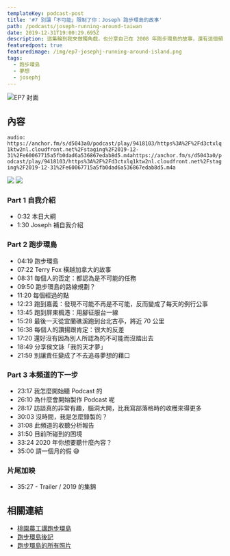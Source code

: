 ```yaml
---
templateKey: podcast-post
title: '#7 別讓「不可能」限制了你：Joseph 跑步環島的故事'
path: /podcasts/joseph-running-around-taiwan
date: 2019-12-31T19:00:29.695Z
description: 這集輪到我來做獨角戲，也分享自己在 2008 年跑步環島的故事，還有這個頻道的緣起與未來的展望。
featuredpost: true
featuredimage: /img/ep7-josephj-running-around-island.png
tags:
  - 跑步環島
  - 夢想
  - josephj
---
```

![EP7 封面](/img/ep7-josephj-running-around-island.png "#7 別讓「不可能」限制了你：Joseph 跑步環島的故事")

## 內容

`audio: https://anchor.fm/s/d5043a0/podcast/play/9418103/https%3A%2F%2Fd3ctxlq1ktw2nl.cloudfront.net%2Fstaging%2F2019-12-31%2Fe60067715a5fb0dad6a536867edab8d5.m4ahttps://anchor.fm/s/d5043a0/podcast/play/9418103/https%3A%2F%2Fd3ctxlq1ktw2nl.cloudfront.net%2Fstaging%2F2019-12-31%2Fe60067715a5fb0dad6a536867edab8d5.m4a`

[![](/img/apple_badge.svg)](https://podcasts.apple.com/au/podcast/7-%E5%88%A5%E8%AE%93-%E4%B8%8D%E5%8F%AF%E8%83%BD-%E9%99%90%E5%88%B6%E4%BA%86%E4%BD%A0-joseph-%E8%B7%91%E6%AD%A5%E7%92%B0%E5%B3%B6%E7%9A%84%E6%95%85%E4%BA%8B/id1479619488?i=1000461237748https://podcasts.apple.com/au/podcast/7-%E5%88%A5%E8%AE%93-%E4%B8%8D%E5%8F%AF%E8%83%BD-%E9%99%90%E5%88%B6%E4%BA%86%E4%BD%A0-joseph-%E8%B7%91%E6%AD%A5%E7%92%B0%E5%B3%B6%E7%9A%84%E6%95%85%E4%BA%8B/id1479619488?i=1000461237748)
[![](/img/spotify-badge-165x40.svg)](https://open.spotify.com/episode/20Bh6jQF3cOufGYoiCdsRQhttps://open.spotify.com/episode/20Bh6jQF3cOufGYoiCdsRQ)

### Part 1 自我介紹

* 0:32 本日大綱
* 1:30 Joseph 補自我介紹

### Part 2 跑步環島

* 04:19 跑步環島
* 07:22 Terry Fox 橫越加拿大的故事
* 08:31 每個人的否定：都認為是不可能的任務
* 09:50 跑步環島的路線規劃？
* 11:20 每個經過的點
* 12:23 跑到嘉義：發現不可能不再是不可能，反而變成了每天的例行公事
* 13:45 跑到屏東楓港：用腳征服台一線
* 15:28 最後一天從宜蘭礁溪跑到台北古亭，將近 70 公里
* 16:38 每個人的讚揚跟肯定：很大的反差
* 17:20 還好沒有因為別人所認為的不可能而沒踏出去
* 18:49 分享侯文詠「我的天才夢」
* 21:59 別讓責任變成了不去追尋夢想的藉口

### Part 3 本頻道的下一步

* 23:17 我怎麼開始聽 Podcast 的
* 26:10 為什麼會開始製作 Podcast 呢
* 28:17 訪談真的非常有趣，腦洞大開，比我寫部落格時的收穫來得更多
* 30:03 沒時間，我是怎麼錄製的？
* 31:08 此頻道的收聽分析報告
* 31:50 目前所碰到的困境
* 33:24 2020 年你想要聽什麼內容？
* 35:00 請一個月的假 😅

### 片尾加映

* 35:27 - Trailer / 2019 的集錦

## 相關連結

* [桃園農工講跑步環島](https://www.slideshare.net/josephj/ss-2101404)
* [跑步環島後記](http://josephj.com/entry.php?id=110)
* [跑步環島的所有照片](https://www.flickr.com/photos/josephj/collections/72157604869644750)
